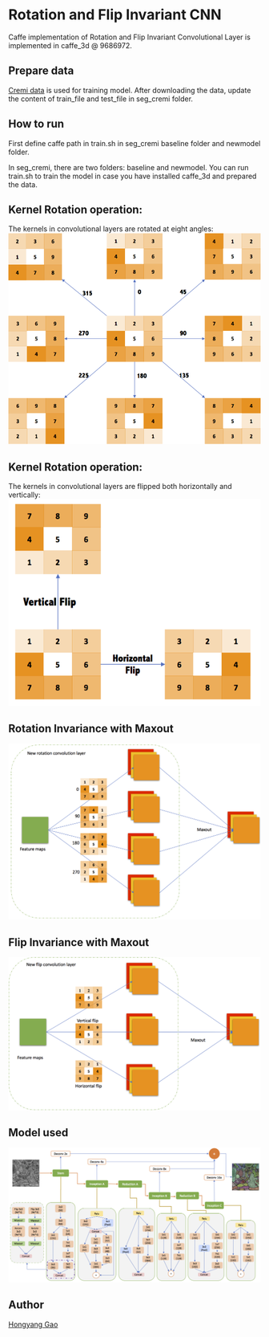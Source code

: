 # Rotation and Flip Invariant CNN

Caffe implementation of Rotation and Flip Invariant Convolutional Layer is implemented in caffe_3d @ 9686972.

## Prepare data

[Cremi data](https://cremi.org/data/) is used for training model.
After downloading the data, update the content of train_file and test_file in seg_cremi folder.

## How to run

First define caffe path in train.sh in seg_cremi baseline folder and newmodel folder.

In seg_cremi, there are two folders: baseline and newmodel. You can run train.sh to train the model in case you have installed caffe_3d and prepared the data.

## Kernel Rotation operation:
The kernels in convolutional layers are rotated at eight angles:
![drawing](./assets/KernelRotation.png)

## Kernel Rotation operation:
The kernels in convolutional layers are flipped both horizontally and vertically:
![model](./assets/KernelFlip.png)

## Rotation Invariance with Maxout

![model](./assets/maxoutrotate.png)

## Flip Invariance with Maxout

![model](./assets/maxoutflip.png)

## Model used

![model](./assets/c_model.png)

## Author

[Hongyang Gao](http://eecs.wsu.edu/~hgao/)
